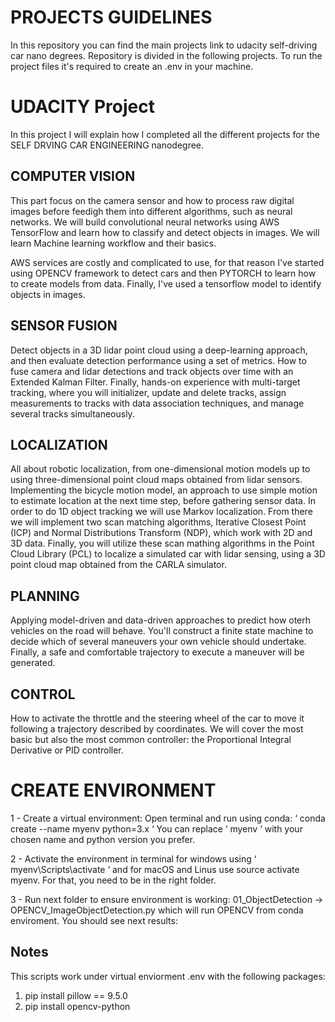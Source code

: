 # PROJECTS GUIDELINES

In this repository you can find the main projects link to udacity self-driving car nano degrees. Repository is divided in the following projects. To run the project files it's required to create an .env in your machine. 


# UDACITY Project

In this project I will explain how I completed all the different projects for the SELF DRVING CAR ENGINEERING nanodegree. 

## COMPUTER VISION
This part focus on the camera sensor and how to process raw digital images before feedigh them into different algorithms, such as neural networks. We will build convolutional neural networks using AWS TensorFlow and learn how to classify and detect objects in images. We will learn Machine learning workflow and their basics. 

AWS services are costly and complicated to use, for that reason I've started using OPENCV framework to detect cars and then PYTORCH to learn how to create models from data. Finally, I've used a tensorflow model to identify objects in images. 


## SENSOR FUSION
Detect objects in a 3D lidar point cloud using a deep-learning approach, and then evaluate detection performance using a set of metrics. How to fuse camera and lidar detections and track objects over time with an Extended Kalman Filter. Finally, hands-on experience with multi-target tracking, where you will initializer, update and delete tracks, assign measurements to tracks with data association techniques, and manage several tracks simultaneously.  



## LOCALIZATION
All about robotic localization, from one-dimensional motion models up to using three-dimensional point cloud maps obtained from lidar sensors. Implementing the bicycle motion model, an approach to use simple motion to estimate location at the next time step, before gathering sensor data. In order to do 1D object tracking we will use Markov localization. From there we will implement two scan matching algorithms, Iterative Closest Point (ICP) and Normal Distributions Transform (NDP), which work with 2D and 3D data. Finally, you will utilize these scan mathing algorithms in the Point Cloud Library (PCL) to localize a simulated car with lidar sensing, using a 3D point cloud map obtained from the CARLA simulator.



## PLANNING
Applying model-driven and data-driven approaches to predict how oterh vehicles on the road will behave. You'll construct a finite state machine to decide which of several maneuvers your own vehicle should undertake. Finally, a safe and comfortable trajectory to execute a maneuver will be generated. 


## CONTROL
How to activate the throttle and the steering wheel of the car to move it following a trajectory described by coordinates. We will cover the most basic but also the most common controller: the Proportional Integral Derivative or PID controller. 


# CREATE ENVIRONMENT

1 - Create a virtual environment: Open terminal and run using conda: ‘ conda create --name myenv python=3.x ‘ You can replace ‘ myenv ‘ with your chosen name and python version you prefer. 

2 - Activate the environment in terminal for windows using  ‘ myenv\Scripts\activate ‘ and for macOS and Linus use source activate myenv. For that, you need to be in the right folder. 

3 - Run next folder to ensure environment is working: 01_ObjectDetection -> OPENCV_ImageObjectDetection.py which will run OPENCV from conda enviroment. You should see next results: 


## Notes

This scripts work under virtual enviorment .env with the following packages:

1. pip install pillow == 9.5.0
2. pip install opencv-python



